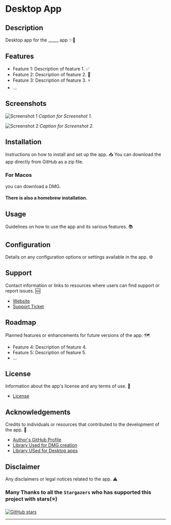 # Desktop App

## Description

Desktop app for the  _____ app  ✨📱

## Features

- Feature 1: Description of feature 1. ✅
- Feature 2: Description of feature 2. 🚀
- Feature 3: Description of feature 3. ⚡️
- ...

## Screenshots

![Screenshot 1](/path/to/screenshot1.png)
*Caption for Screenshot 1.*

![Screenshot 2](/path/to/screenshot2.png)
*Caption for Screenshot 2.*

## Installation

Instructions on how to install and set up the app. 📥
You can download the app directly from GitHub as a zip file. 
### For Macos
you can download a DMG. 
#### There is also a homebrew installation. 


## Usage

Guidelines on how to use the app and its various features. 📚

## Configuration

Details on any configuration options or settings available in the app. ⚙️

## Support

Contact information or links to resources where users can find support or report issues. 🆘

- [Website]([https://www.example.com](https://gamma.app/public/InnoFest-2023-eux73w6lxjvbj1m))
- [Support Ticket]((https://tally.so/r/meDWaE))

## Roadmap

Planned features or enhancements for future versions of the app. 🗺️

- Feature 4: Description of feature 4.
- Feature 5: Description of feature 5.
- ...



## License

Information about the app's license and any terms of use. 📄

- [License](/path/to/license.md)

## Acknowledgements

Credits to individuals or resources that contributed to the development of the app. 🙌

- [Author's GitHub Profile](https://github.com/Liquefy7822)
- [Library Used for DMG creation](https://github.com/sindresorhus/create-dmg)
- [Library USed for Desktop apps](https://github.com/ParthJadhav/Tkinter-Designer)

## Disclaimer

Any disclaimers or legal notices related to the app. ⚠️

### Many Thanks to all the `Stargazers` who has supported this project with stars(⭐)
[![GitHub stars](https://img.shields.io/github/stars/Liquefy7822/InooFest-2023.svg)](https://github.com/Liquefy7822/InnoFest-2023/stargazers)

---


